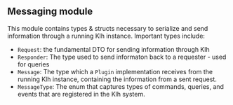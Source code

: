 ## Messaging module

This module contains types & structs necessary to serialize and send information through a running Klh instance. Important types include:

- `Request`: the fundamental DTO for sending information through Klh
- `Responder`: The type used to send informaton back to a requester -
  used for queries
- `Message`: The type which a `Plugin` implementation receives from
  the running Klh instance, containing the information from a sent
  request.
- `MessageType`: The enum that captures types of commands, queries,
  and events that are registered in the Klh system.

